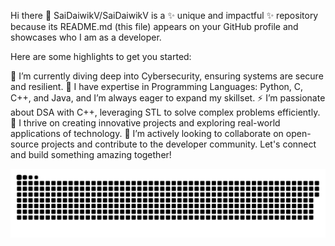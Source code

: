 Hi there 👋
SaiDaiwikV/SaiDaiwikV is a ✨ unique and impactful ✨ repository because its README.md (this file) appears on your GitHub profile and showcases who I am as a developer.

Here are some highlights to get you started:

🔭 I’m currently diving deep into Cybersecurity, ensuring systems are secure and resilient.
🌱 I have expertise in Programming Languages: Python, C, C++, and Java, and I’m always eager to expand my skillset.
⚡ I’m passionate about DSA with C++, leveraging STL to solve complex problems efficiently.
🚀 I thrive on creating innovative projects and exploring real-world applications of technology.
🤝 I’m actively looking to collaborate on open-source projects and contribute to the developer community.
Let's connect and build something amazing together!


<!-- GITHUB STATS  -->

<!-- https://github-readme-stats.vercel.app/api?username=anuraghazra&show_icons=true&theme=transparent -->

<!-- MOST USED LANGUAGE  -->
<!-- <img align="right" alt="anonys6's GitHub Stats" src="https://github-readme-stats.vercel.app/api/top-langs/?username=SaiDaiwikV" /> -->

<a href=#><img src="contributions.svg"></a>
<!---
anonys6/anonys6 is a ✨ special ✨ repository because its `README.md` (this file) appears on your GitHub profile.
You can click the Preview link to take a look at your changes.
--->


